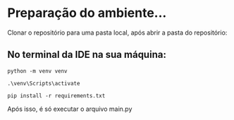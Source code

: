 
# Preparação do ambiente...  

Clonar o repositório para uma pasta local, após abrir a pasta do repositório:

## No terminal da IDE na sua máquina: 
```
python -m venv venv

.\venv\Scripts\activate

pip install -r requirements.txt

```


Após isso, é só executar o arquivo main.py
